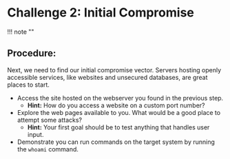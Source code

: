# **Challenge 2: Initial Compromise**
!!! note ""
## **Procedure:**

Next, we need to find our initial compromise vector. Servers hosting openly accessible services, like websites and unsecured databases, are great places to start.

- Access the site hosted on the webserver you found in the previous step.
  - **Hint:** How do you access a website on a custom port number?
- Explore the web pages available to you. What would be a good place to attempt some attacks?
  - **Hint:** Your first goal should be to test anything that handles user input.
- Demonstrate you can run commands on the target system by running the `whoami` command.
